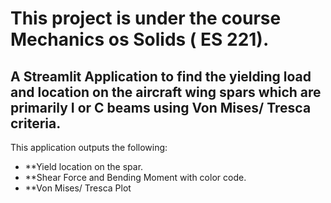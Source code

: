 # This project is under the course Mechanics os Solids ( ES 221).
A **Streamlit Application** to find the yielding load and location on the aircraft wing spars which are primarily I or C beams using Von Mises/ Tresca criteria. 
---
This application outputs the following:
- **Yield location on the spar.
- **Shear Force and Bending Moment with color code.
- **Von Mises/ Tresca Plot
